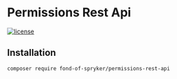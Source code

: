 # Permissions Rest Api

[![license](https://img.shields.io/github/license/mashape/apistatus.svg)](https://packagist.org/packages/fond-of-spryker/permissions-rest-api)

## Installation

```
composer require fond-of-spryker/permissions-rest-api
```
